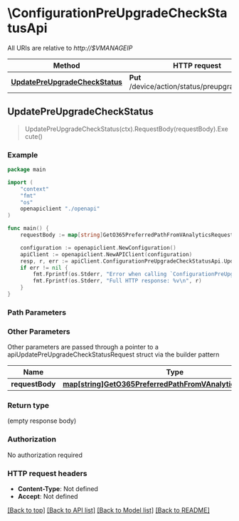 # \ConfigurationPreUpgradeCheckStatusApi

All URIs are relative to *http://$VMANAGEIP*

Method | HTTP request | Description
------------- | ------------- | -------------
[**UpdatePreUpgradeCheckStatus**](ConfigurationPreUpgradeCheckStatusApi.md#UpdatePreUpgradeCheckStatus) | **Put** /device/action/status/preupgrade/check | 



## UpdatePreUpgradeCheckStatus

> UpdatePreUpgradeCheckStatus(ctx).RequestBody(requestBody).Execute()





### Example

```go
package main

import (
    "context"
    "fmt"
    "os"
    openapiclient "./openapi"
)

func main() {
    requestBody := map[string]GetO365PreferredPathFromVAnalyticsRequestValue{"key": *openapiclient.NewGetO365PreferredPathFromVAnalyticsRequestValue()} // map[string]GetO365PreferredPathFromVAnalyticsRequestValue |  (optional)

    configuration := openapiclient.NewConfiguration()
    apiClient := openapiclient.NewAPIClient(configuration)
    resp, r, err := apiClient.ConfigurationPreUpgradeCheckStatusApi.UpdatePreUpgradeCheckStatus(context.Background()).RequestBody(requestBody).Execute()
    if err != nil {
        fmt.Fprintf(os.Stderr, "Error when calling `ConfigurationPreUpgradeCheckStatusApi.UpdatePreUpgradeCheckStatus``: %v\n", err)
        fmt.Fprintf(os.Stderr, "Full HTTP response: %v\n", r)
    }
}
```

### Path Parameters



### Other Parameters

Other parameters are passed through a pointer to a apiUpdatePreUpgradeCheckStatusRequest struct via the builder pattern


Name | Type | Description  | Notes
------------- | ------------- | ------------- | -------------
 **requestBody** | [**map[string]GetO365PreferredPathFromVAnalyticsRequestValue**](GetO365PreferredPathFromVAnalyticsRequestValue.md) |  | 

### Return type

 (empty response body)

### Authorization

No authorization required

### HTTP request headers

- **Content-Type**: Not defined
- **Accept**: Not defined

[[Back to top]](#) [[Back to API list]](../README.md#documentation-for-api-endpoints)
[[Back to Model list]](../README.md#documentation-for-models)
[[Back to README]](../README.md)

